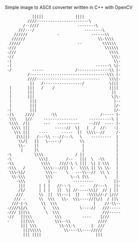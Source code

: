 Simple image to ASCII converter written in C++ with OpenCV

                |||||              ||||
              ////-----------------------\
            /--////                 --------\
          ///---/                      --------\
        //////             -              ------\\
       //////                                \\-\\\\
      /////                         --         \\\\\\
     -///                                       \\\\\\
     -///                                         \\\\
     -//                                           \\\-
     -|                                             \\-
     -|                                     ------\ \|-
     -/         -----              /--------------\\ |-
              /----------------------------------\\\ |-
              ////----------------------------    \\\|-
               ||   /-----------------/           \|||
      |       |||   /    /                        ||||
      |       |||                                  ||
      |       |||                                  \|\-
      |        |||                                  |--
      |        |||                                  |/-
     -|        |||                                  |/-
     -|\     ////       -\\                   /----- |-
      \\\    |//     ---------------     ----------\ |
      \\\\  /||      ---   ----------    --///  ---- |-
       \\\\ |||           -----//  \|   |  /  //-   -|
        \\\ |||    ----      -----  ||  \\\\--//     /-
         |\\|||   /---\\ ---//---\   \    ---------  |
          \\/|   ||   \-----/        \\              |
          \\-    ||                   |              |
           |     |\                   |              |
     -\          \\\\              / ||              |
     -\            \\\|        /--   |||  \  -\\     |
     -\\            \\\\    ////-\ \ |||  \| | \\\   |
     -\\\   /        \\\\---//|| \-  \\\\ || \\ \\-  |
      \\\-\|/         \\\--    \   ---\\--//  \\ \   |
       \\-\\\         \\\        \--\ |\\       \    |
         -\\\          |          ---------         ||-
          |||      | | |   //---\    --    //---\   ||-
          /|/      | | |   ||  \| //-----\\|/  // | ||
         ///       \\  ||  \\---|  ||   -\\\\//-/ |///
        /// -      \\  \\\   \\-  \\\----//|\/|  / ||\
       ///-|-\      \\  \\\                |    //-\\--
     -////\|/\       \   \\\         \----//   ///-----
     -/// |||\\       \  \\\                   ///-----
     -//   ||\\\          \\\         ----    |///
     -     |||\\\         \\\--\\            ////
           ||| \\\          \\-\\-\       |  ///
            |||\\\\\          \\----\\----/////
            ||| ||||                        |||
